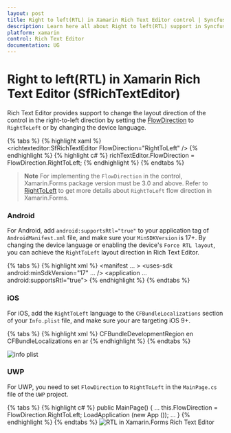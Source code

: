 ```yaml
---
layout: post
title: Right to left(RTL) in Xamarin Rich Text Editor control | Syncfusion
description: Learn here all about Right to left(RTL) support in Syncfusion Xamarin Rich Text Editor (SfRichTextEditor) control and more.
platform: xamarin
control: Rich Text Editor
documentation: UG
---
```


# Right to left(RTL) in Xamarin Rich Text Editor (SfRichTextEditor)

Rich Text Editor provides support to change the layout direction of the control in the right-to-left direction by setting the [FlowDirection](https://learn.microsoft.com/en-us/dotnet/api/xamarin.forms.visualelement.flowdirection?view=xamarin-forms#Xamarin_Forms_VisualElement_FlowDirection) to `RightToLeft` or by changing the device language.

{% tabs %}
{% highlight xaml %}
<Grid>	
	<richtexteditor:SfRichTextEditor FlowDirection="RightToLeft" />
</Grid>
{% endhighlight %}
{% highlight c# %}
	richTextEditor.FlowDirection = FlowDirection.RightToLeft;
{% endhighlight %}
{% endtabs %}

>**Note**
For implementing the `FlowDirection` in the control, Xamarin.Forms package version must be 3.0 and above. Refer to [RightToLeft](https://learn.microsoft.com/en-us/xamarin/xamarin-forms/app-fundamentals/localization/right-to-left) to get more details about `RightToLeft` flow direction in Xamarin.Forms.

### Android
For Android, add `android:supportsRtl="true"` to your application tag of `AndroidManifest.xml` file, and make sure your `MinSDKVersion` is 17+. By changing the device language or enabling the device's `Force RTL layout`, you can achieve the `RightToLeft` layout direction in Rich Text Editor.

{% tabs %}
{% highlight xml %}
<manifest ... >
<uses-sdk android:minSdkVersion="17" ... />
<application ... android:supportsRtl="true">
</application>
</manifest>
{% endhighlight %}
{% endtabs %}

### iOS
For iOS, add the `RightToLeft` language to the `CFBundleLocalizations` section of your `Info.plist` file, and make sure your are targeting iOS 9+.

{% tabs %}
{% highlight xml %}
<resources>
<key>CFBundleDevelopmentRegion</key>
<string>en</string>
<key>CFBundleLocalizations</key>
<array>
<string>en</string>
<string>ar</string>
</array>
</resources>
{% endhighlight %}
{% endtabs %}

![info plist](SfRichTextEditor_Images/iosplist.png)

### UWP
For UWP, you need to set `FlowDirection` to `RightToLeft` in the `MainPage.cs` file of the `UWP` project.

{% tabs %}
{% highlight c# %}
public MainPage()
{
…
this.FlowDirection = FlowDirection.RightToLeft;
LoadApplication (new App ());
…
}
{% endhighlight %}
{% endtabs %}
![RTL in Xamarin.Forms Rich Text Editor](SfRichTextEditor_Images/RTL.png)
	
